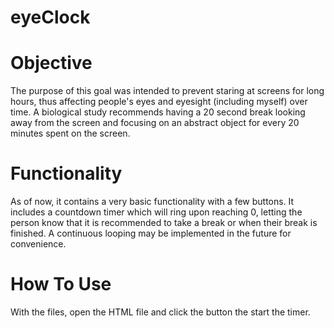 # eyeClock

# Objective
The purpose of this goal was intended to prevent staring at screens for long hours, thus affecting people's eyes and eyesight (including myself) over time. A biological study recommends having a 20 second break looking away from the screen and focusing on an abstract object for every 20 minutes spent on the screen.

# Functionality
As of now, it contains a very basic functionality with a few buttons. It includes a countdown timer which will ring upon reaching 0, letting the person know that it is recommended to take a break or when their break is finished. 
A continuous looping may be implemented in the future for convenience. 

# How To Use
With the files, open the HTML file and click the button the start the timer. 


